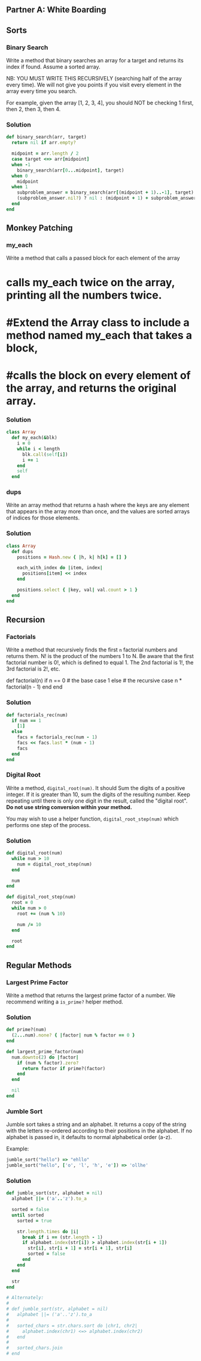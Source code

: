 ## Partner A: White Boarding

## Sorts

### Binary Search

Write a method that binary searches an array for a target and returns its
index if found. Assume a sorted array.

NB: YOU MUST WRITE THIS RECURSIVELY (searching half of the array every time).
We will not give you points if you visit every element in the array every time
you search.

For example, given the array [1, 2, 3, 4], you should NOT be checking
1 first, then 2, then 3, then 4.

### Solution

```rb
def binary_search(arr, target)
  return nil if arr.empty?

  midpoint = arr.length / 2
  case target <=> arr[midpoint]
  when -1
    binary_search(arr[0...midpoint], target)
  when 0
    midpoint
  when 1
    subproblem_answer = binary_search(arr[(midpoint + 1)..-1], target)
    (subproblem_answer.nil?) ? nil : (midpoint + 1) + subproblem_answer
  end
end
```

## Monkey Patching

### my_each

Write a method that calls a passed block for each element of the array
# calls my_each twice on the array, printing all the numbers twice.
#  #Extend the Array class to include a method named my_each that takes a block, 
#  #calls the block on every element of the array, and returns the original array. 

### Solution

```rb
class Array
  def my_each(&blk)
    i = 0
    while i < length
      blk.call(self[i])
      i += 1
    end
    self
  end
```

### dups

Write an array method that returns a hash where the keys are any element
that appears in the array more than once, and the values are sorted arrays
of indices for those elements.

### Solution

```rb
class Array
  def dups
    positions = Hash.new { |h, k| h[k] = [] }

    each_with_index do |item, index|
      positions[item] << index
    end

    positions.select { |key, val| val.count > 1 }
  end
end
```

## Recursion

### Factorials

Write a method that recursively finds the first `n` factorial numbers
and returns them. N! is the product of the numbers 1 to N.
Be aware that the first factorial number is 0!, which is defined
to equal 1. The 2nd factorial is 1!, the 3rd factorial is 2!, etc.

<!-- The first equation is the base case: 0! is, trivially, 1. For any n > 1, we can use the second equation to break the problem into a smaller one. -->

def factorial(n)
  if n == 0 # the base case
    1
  else # the recursive case
    n * factorial(n - 1)
  end
end

### Solution

```rb
def factorials_rec(num)
  if num == 1
    [1]
  else
    facs = factorials_rec(num - 1)
    facs << facs.last * (num - 1)
    facs
  end
end
```

### Digital Root

Write a method, `digital_root(num)`. It should Sum the digits of a positive
integer. If it is greater than 10, sum the digits of the resulting number.
Keep repeating until there is only one digit in the result, called the
"digital root". **Do not use string conversion within your method.**

You may wish to use a helper function, `digital_root_step(num)` which performs one step of the process.

### Solution

```rb
def digital_root(num)
  while num > 10
    num = digital_root_step(num)
  end

  num
end

def digital_root_step(num)
  root = 0
  while num > 0
    root += (num % 10)

    num /= 10
  end

  root
end
```

## Regular Methods

### Largest Prime Factor

Write a method that returns the largest prime factor of a number. We recommend writing a `is_prime?` helper method.

### Solution

```rb
def prime?(num)
  (2...num).none? { |factor| num % factor == 0 }
end

def largest_prime_factor(num)
  num.downto(2) do |factor|
    if (num % factor).zero?
      return factor if prime?(factor)
    end
  end

  nil
end
```

### Jumble Sort

Jumble sort takes a string and an alphabet. It returns a copy of the string
with the letters re-ordered according to their positions in the alphabet. If
no alphabet is passed in, it defaults to normal alphabetical order (a-z).

Example:

```rb
jumble_sort("hello") => "ehllo"
jumble_sort("hello", ['o', 'l', 'h', 'e']) => 'ollhe'
```

### Solution

```rb
def jumble_sort(str, alphabet = nil)
  alphabet ||= ('a'..'z').to_a

  sorted = false
  until sorted
    sorted = true

    str.length.times do |i|
      break if i == (str.length - 1)
      if alphabet.index(str[i]) > alphabet.index(str[i + 1])
        str[i], str[i + 1] = str[i + 1], str[i]
        sorted = false
      end
    end
  end

  str
end

# Alternately:
#
# def jumble_sort(str, alphabet = nil)
#   alphabet ||= ('a'..'z').to_a
#
#   sorted_chars = str.chars.sort do |chr1, chr2|
#     alphabet.index(chr1) <=> alphabet.index(chr2)
#   end
#
#   sorted_chars.join
# end
```
